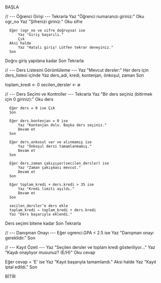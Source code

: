 BAŞLA

  // --- Öğrenci Girişi ---
  Tekrarla
      Yaz "Öğrenci numaranızı giriniz:"
      Oku ogr_no
      Yaz "Şifrenizi giriniz:"
      Oku sifre

      Eğer (ogr_no ve sifre doğruysa) ise
          Yaz "Giriş başarılı."
          Çık
      Aksi halde
          Yaz "Hatalı giriş! Lütfen tekrar deneyiniz."
      Son
  Doğru giriş yapılana kadar
  Son Tekrarla

  // --- Ders Listesini Görüntüleme ---
  Yaz "Mevcut dersler:"
  Her ders için ders_listesi içinde
      Yaz ders_adi, kredi, kontenjan, önkoşul, zaman
  Son

  toplam_kredi ← 0
  secilen_dersler ← ∅

  // --- Ders Seçimi ve Kontroller ---
  Tekrarla
      Yaz "Bir ders seçiniz (bitirmek için 0 giriniz):"
      Oku ders

      Eğer ders = 0 ise Çık
      Son

      Eğer ders.kontenjan = 0 ise
          Yaz "Kontenjan dolu. Başka ders seçiniz."
          Devam et
      Son

      Eğer ders.onkosul var ve alınmamış ise
          Yaz "Önkoşul dersi tamamlanmamış."
          Devam et
      Son

      Eğer ders.zaman çakışıyor(secilen_dersler) ise
          Yaz "Zaman çakışması mevcut."
          Devam et
      Son

      Eğer toplam_kredi + ders.kredi > 35 ise
          Yaz "Kredi limiti aşıldı."
          Devam et
      Son

      secilen_dersler’e ders ekle
      toplam_kredi ← toplam_kredi + ders.kredi
      Yaz "Ders başarıyla eklendi."

  Ders seçimi bitene kadar
  Son Tekrarla

  // --- Danışman Onayı ---
  Eğer ogrenci.GPA < 2.5 ise
      Yaz "Danışman onayı gereklidir."
  Son

  // --- Kayıt Özeti ---
  Yaz "Seçilen dersler ve toplam kredi gösteriliyor..."
  Yaz "Kaydı onaylıyor musunuz? (E/H)"
  Oku cevap

  Eğer cevap = 'E' ise
      Yaz "Kayıt başarıyla tamamlandı."
  Aksi halde
      Yaz "Kayıt iptal edildi."
  Son

BİTİR
